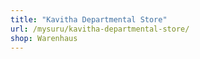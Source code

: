 ```yaml
---
title: "Kavitha Departmental Store"
url: /mysuru/kavitha-departmental-store/
shop: Warenhaus
---
```

